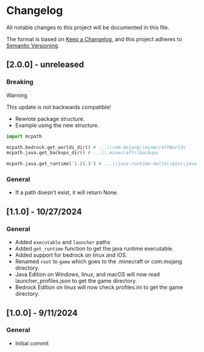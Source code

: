 # Changelog

All notable changes to this project will be documented in this file.

The format is based on [Keep a Changelog](https://keepachangelog.com/en/1.0.0/), and this project adheres to [Semantic Versioning](https://semver.org/spec/v2.0.0.html).

## [2.0.0] - unreleased

### Breaking

> [!WARNING]  
> This update is not backwards compatible!

- Rewrote package structure.
- Example using the new structure.

```py
import mcpath

mcpath.bedrock.get_worlds_dir() # ...\\com.mojang\\minecraftWorlds
mcpath.java.get_backups_dir() # ...\\.minecraft\\backups

mcpath.java.get_runtime('1.21.3') # ...\\java-runtime-delta\\bin\\java.exe
```

### General

- If a path doesn't exist, it will return None.

## [1.1.0] - 10/27/2024

### General

- Added `executable` and `launcher` paths
- Added `get_runtime` function to get the java runtime executable.
- Added support for bedrock on linux and iOS.
- Renamed `root` to `game` which goes to the .minecraft or com.mojang directory.
- Java Edition on Windows, linux, and macOS will now read launcher_profiles.json to get the game directory.
- Bedrock Edition on linux will now check profiles.ini to get the game directory.

## [1.0.0] - 9/11/2024

### General

- Initial commit
